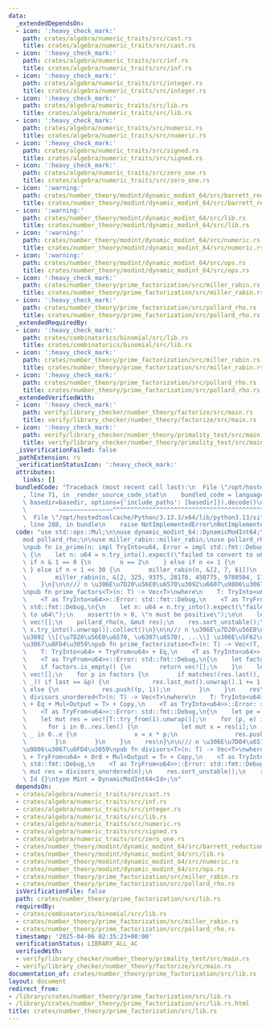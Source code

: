 ```yaml
---
data:
  _extendedDependsOn:
  - icon: ':heavy_check_mark:'
    path: crates/algebra/numeric_traits/src/cast.rs
    title: crates/algebra/numeric_traits/src/cast.rs
  - icon: ':heavy_check_mark:'
    path: crates/algebra/numeric_traits/src/inf.rs
    title: crates/algebra/numeric_traits/src/inf.rs
  - icon: ':heavy_check_mark:'
    path: crates/algebra/numeric_traits/src/integer.rs
    title: crates/algebra/numeric_traits/src/integer.rs
  - icon: ':heavy_check_mark:'
    path: crates/algebra/numeric_traits/src/lib.rs
    title: crates/algebra/numeric_traits/src/lib.rs
  - icon: ':heavy_check_mark:'
    path: crates/algebra/numeric_traits/src/numeric.rs
    title: crates/algebra/numeric_traits/src/numeric.rs
  - icon: ':heavy_check_mark:'
    path: crates/algebra/numeric_traits/src/signed.rs
    title: crates/algebra/numeric_traits/src/signed.rs
  - icon: ':heavy_check_mark:'
    path: crates/algebra/numeric_traits/src/zero_one.rs
    title: crates/algebra/numeric_traits/src/zero_one.rs
  - icon: ':warning:'
    path: crates/number_theory/modint/dynamic_modint_64/src/barrett_reduction.rs
    title: crates/number_theory/modint/dynamic_modint_64/src/barrett_reduction.rs
  - icon: ':warning:'
    path: crates/number_theory/modint/dynamic_modint_64/src/lib.rs
    title: crates/number_theory/modint/dynamic_modint_64/src/lib.rs
  - icon: ':warning:'
    path: crates/number_theory/modint/dynamic_modint_64/src/numeric.rs
    title: crates/number_theory/modint/dynamic_modint_64/src/numeric.rs
  - icon: ':warning:'
    path: crates/number_theory/modint/dynamic_modint_64/src/ops.rs
    title: crates/number_theory/modint/dynamic_modint_64/src/ops.rs
  - icon: ':heavy_check_mark:'
    path: crates/number_theory/prime_factorization/src/miller_rabin.rs
    title: crates/number_theory/prime_factorization/src/miller_rabin.rs
  - icon: ':heavy_check_mark:'
    path: crates/number_theory/prime_factorization/src/pollard_rho.rs
    title: crates/number_theory/prime_factorization/src/pollard_rho.rs
  _extendedRequiredBy:
  - icon: ':heavy_check_mark:'
    path: crates/combinatorics/binomial/src/lib.rs
    title: crates/combinatorics/binomial/src/lib.rs
  - icon: ':heavy_check_mark:'
    path: crates/number_theory/prime_factorization/src/miller_rabin.rs
    title: crates/number_theory/prime_factorization/src/miller_rabin.rs
  - icon: ':heavy_check_mark:'
    path: crates/number_theory/prime_factorization/src/pollard_rho.rs
    title: crates/number_theory/prime_factorization/src/pollard_rho.rs
  _extendedVerifiedWith:
  - icon: ':heavy_check_mark:'
    path: verify/library_checker/number_theory/factorize/src/main.rs
    title: verify/library_checker/number_theory/factorize/src/main.rs
  - icon: ':heavy_check_mark:'
    path: verify/library_checker/number_theory/primality_test/src/main.rs
    title: verify/library_checker/number_theory/primality_test/src/main.rs
  _isVerificationFailed: false
  _pathExtension: rs
  _verificationStatusIcon: ':heavy_check_mark:'
  attributes:
    links: []
  bundledCode: "Traceback (most recent call last):\n  File \"/opt/hostedtoolcache/Python/3.13.3/x64/lib/python3.13/site-packages/onlinejudge_verify/documentation/build.py\"\
    , line 71, in _render_source_code_stat\n    bundled_code = language.bundle(stat.path,\
    \ basedir=basedir, options={'include_paths': [basedir]}).decode()\n          \
    \         ~~~~~~~~~~~~~~~^^^^^^^^^^^^^^^^^^^^^^^^^^^^^^^^^^^^^^^^^^^^^^^^^^^^^^^^^^^^^^^^^^\n\
    \  File \"/opt/hostedtoolcache/Python/3.13.3/x64/lib/python3.13/site-packages/onlinejudge_verify/languages/rust.py\"\
    , line 288, in bundle\n    raise NotImplementedError\nNotImplementedError\n"
  code: "use std::ops::Mul;\n\nuse dynamic_modint_64::DynamicModInt64;\n\nmod miller_rabin;\n\
    mod pollard_rho;\n\nuse miller_rabin::miller_rabin;\nuse pollard_rho::pollard_rho;\n\
    \npub fn is_prime(n: impl TryInto<u64, Error = impl std::fmt::Debug>) -> bool\
    \ {\n    let n: u64 = n.try_into().expect(\"failed to convert to u64\");\n   \
    \ if n & 1 == 0 {\n        n == 2\n    } else if n <= 1 {\n        false\n   \
    \ } else if n < 1 << 30 {\n        miller_rabin(n, &[2, 7, 61])\n    } else {\n\
    \        miller_rabin(n, &[2, 325, 9375, 28178, 450775, 9780504, 1795265022])\n\
    \    }\n}\n\n/// n \u306E\u7D20\u56E0\u6570\u3092\u6607\u9806\u3067\u8FD4\u3059\
    \npub fn prime_factors<T>(n: T) -> Vec<T>\nwhere\n    T: TryInto<u64> + TryFrom<u64>,\n\
    \    <T as TryInto<u64>>::Error: std::fmt::Debug,\n    <T as TryFrom<u64>>::Error:\
    \ std::fmt::Debug,\n{\n    let n: u64 = n.try_into().expect(\"failed to convert\
    \ to u64\");\n    assert!(n > 0, \"n must be positive\");\n\n    let mut res =\
    \ vec![];\n    pollard_rho(n, &mut res);\n    res.sort_unstable();\n    res.into_iter().map(|x|\
    \ x.try_into().unwrap()).collect()\n}\n\n/// n \u306E\u7D20\u56E0\u6570\u5206\u89E3\
    \u3092 \\[(\u7D20\u56E0\u6570, \u6307\u6570), ...\\] \u306E\u5F62\u3067\u6607\u9806\
    \u3067\u8FD4\u3059\npub fn prime_factorization<T>(n: T) -> Vec<(T, usize)>\nwhere\n\
    \    T: TryInto<u64> + TryFrom<u64> + Eq,\n    <T as TryInto<u64>>::Error: std::fmt::Debug,\n\
    \    <T as TryFrom<u64>>::Error: std::fmt::Debug,\n{\n    let factors = prime_factors(n);\n\
    \    if factors.is_empty() {\n        return vec![];\n    }\n    let mut res =\
    \ vec![];\n    for p in factors {\n        if matches!(res.last(), Some((last,\
    \ _)) if last == &p) {\n            res.last_mut().unwrap().1 += 1;\n        }\
    \ else {\n            res.push((p, 1));\n        }\n    }\n    res\n}\n\npub fn\
    \ divisors_unordered<T>(n: T) -> Vec<T>\nwhere\n    T: TryInto<u64> + TryFrom<u64>\
    \ + Eq + Mul<Output = T> + Copy,\n    <T as TryInto<u64>>::Error: std::fmt::Debug,\n\
    \    <T as TryFrom<u64>>::Error: std::fmt::Debug,\n{\n    let pe = prime_factorization(n);\n\
    \    let mut res = vec![T::try_from(1).unwrap()];\n    for (p, e) in pe {\n  \
    \      for i in 0..res.len() {\n            let mut x = res[i];\n            for\
    \ _ in 0..e {\n                x = x * p;\n                res.push(x);\n    \
    \        }\n        }\n    }\n    res\n}\n\n/// n \u306E\u7D04\u6570\u3092\u6607\
    \u9806\u3067\u8FD4\u3059\npub fn divisors<T>(n: T) -> Vec<T>\nwhere\n    T: TryInto<u64>\
    \ + TryFrom<u64> + Ord + Mul<Output = T> + Copy,\n    <T as TryInto<u64>>::Error:\
    \ std::fmt::Debug,\n    <T as TryFrom<u64>>::Error: std::fmt::Debug,\n{\n    let\
    \ mut res = divisors_unordered(n);\n    res.sort_unstable();\n    res\n}\n\nenum\
    \ Id {}\ntype Mint = DynamicModInt64<Id>;\n"
  dependsOn:
  - crates/algebra/numeric_traits/src/cast.rs
  - crates/algebra/numeric_traits/src/inf.rs
  - crates/algebra/numeric_traits/src/integer.rs
  - crates/algebra/numeric_traits/src/lib.rs
  - crates/algebra/numeric_traits/src/numeric.rs
  - crates/algebra/numeric_traits/src/signed.rs
  - crates/algebra/numeric_traits/src/zero_one.rs
  - crates/number_theory/modint/dynamic_modint_64/src/barrett_reduction.rs
  - crates/number_theory/modint/dynamic_modint_64/src/lib.rs
  - crates/number_theory/modint/dynamic_modint_64/src/numeric.rs
  - crates/number_theory/modint/dynamic_modint_64/src/ops.rs
  - crates/number_theory/prime_factorization/src/miller_rabin.rs
  - crates/number_theory/prime_factorization/src/pollard_rho.rs
  isVerificationFile: false
  path: crates/number_theory/prime_factorization/src/lib.rs
  requiredBy:
  - crates/combinatorics/binomial/src/lib.rs
  - crates/number_theory/prime_factorization/src/miller_rabin.rs
  - crates/number_theory/prime_factorization/src/pollard_rho.rs
  timestamp: '2025-04-06 02:35:23+00:00'
  verificationStatus: LIBRARY_ALL_AC
  verifiedWith:
  - verify/library_checker/number_theory/primality_test/src/main.rs
  - verify/library_checker/number_theory/factorize/src/main.rs
documentation_of: crates/number_theory/prime_factorization/src/lib.rs
layout: document
redirect_from:
- /library/crates/number_theory/prime_factorization/src/lib.rs
- /library/crates/number_theory/prime_factorization/src/lib.rs.html
title: crates/number_theory/prime_factorization/src/lib.rs
---
```

